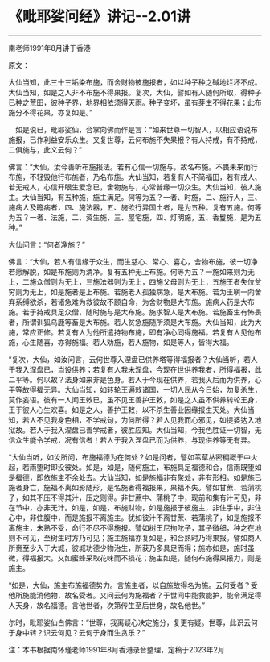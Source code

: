 # 《毗耶娑问经》讲记--2.01讲

------

南老师1991年8月讲于香港

原文：

大仙当知，此三十三垢染布施，而舍财物彼施报者，如以种子种之碱地烂坏不成。大仙当知，如是之人非不布施不得果报。复次，大仙，譬如有人随何所取，得种子已种之荒田，彼种子界，地界相依须得天雨。种子变坏，虽有芽生不得花果；此布施分不得花果，亦复如是。”

　如是说已，毗耶娑仙，合掌向佛而作是言：“如来世尊一切智人，以相应语说布施报，已作利益安乐众生。又复世尊，云何布施不失果报？有人持戒，有不持戒，二俱施与，此义云何？”

佛言：“大仙，汝今善听布施报法。若有心信一切施与，故名布施。不畏未来而行布施，不轻毁他行布施者，乃名布施。大仙当知，若复有人不简福田，若有戒人、若无戒人，心信开眼生爱念已，舍物施与，心常普缘一切众生。大仙当知，彼人施主。大仙当知，有五种施，施主满足。何等为五？一者、时施，二、施行人，三、施病人及瞻病者，四、施法器，五、施欲行异国土者，是为五种。复有五施。何等为五？一者、法施，二、资生施，三、屋宅施，四、灯明施，五、香鬘施，是为五种。”

大仙问言：“何者净施？”

佛言：“大仙，若人有信缘于众生，而生慈心、常心、喜心，舍物布施，彼一切净若愿解脱，如是布施则为清净。复有五种无上布施。何等为五？一施如来则为无上，二施众僧则为无上，三施法器则为无上，四施父母则为无上，五施王者失位贫穷则为无上，如是施者是上布施。若施老人孤独病急，是大布施。若为王嗔一向舍弃系缚欲杀，若诸急难为救彼故不顾自命，为舍财物是大布施。施病人药是大布施。若于持戒具足众僧，随时施与是大布施。施求智人是大布施。若施畜生有怖畏者，所谓训狐乌鹿等畜是大布施。若人贫急施随所须是大布施。大仙当知，此为大施，常应正修。若复有人为他所遣持物布施，即有净心同得施福。若复有人见他布施，心生随喜，亦得施福。若人劝施，若人施物，如是等人，皆得大福。

“复次，大仙，如汝问言，云何世尊入涅盘已供养塔等得福报者？大仙当听，若人于我入涅盘已，当设供养；若复有人我未涅盘，今现在世供养我者，所得福报，此二平等。何以故？法身如来非是色身。若人于今现在供养，若我灭后而为供养，心平等故得福无异。大仙当知，如转轮王遍敕诸国，一切人民从今日始，勿复杀生，莫作妄语。彼有一人闻王敕已，虽不见王善护王敕，如是之人虽不供养转轮王身，王于彼人心生欢喜。如是之人，善护王敕，以不杀生善业因缘报生天处。大仙当知，若人不见我身色相，不学戒句，为何所得？若人见我而心邪见，如提婆达入地狱故。若人于我入涅盘已善学戒者，彼胜应知。大仙当知，今我色胜证一切智，无信众生能令学戒，况有信者！若人于我入涅盘已而为供养，与现供养等无有异。

“大仙当听，如汝所问，布施福德为在何处？如是问者，譬如苇草丛密稠穊于中火起，若雨堕时即没彼处。如是，如是，随何施主，布施具足福德和合，信雨既堕如是福德，即依施主不余处去。大仙当知，如是施福非有聚处，非有形相。如是施已施者身亡，施福不离如影随形，是名施者得福报果，果福不失。譬如甘蔗、若蒲桃子，如其不压不得其汁，压之则得。非甘蔗中、蒲桃子中，现前和集有汁可见，非在节中，亦非无汁。如是，如是，布施财物，如是施报于彼施主，非住手中，非住心中，非住腹中，而是施报不离施主。犹如彼汁不离甘蔗、若蒲桃子，如是施报不离施主，未熟不受，命行不尽不得施报。譬如树王尼拘陀子，其子微细，种之在地则不可见，至树生时方乃可见；施主施福亦复如是，和合熟时乃得果报。譬如商人所赍至少入于大城，彼城功德少物治生，所获乃多具足而得；施亦如是，施时虽微，得福报大。又如蜜蜂采取花味而不损花；施主如是，随何布施得果报力，则是施主。

“如是，大仙，施主布施福德势力。言施主者，以自施故得名为施。云何受者？受他所施能消他物，故名受者。又问云何为施福者？于世间中能救能护，能令满足得人天身，故名福德。言他世者，次第传生至后世身，故名他世。”

尔时，毗耶娑仙白佛言：“世尊，我离疑心决定施分，复更有疑。世尊，此识云何于身中转？识云何见？云何于身而生贪乐？”

注：本书根据南怀瑾老师1991年8月香港录音整理，定稿于2023年2月

